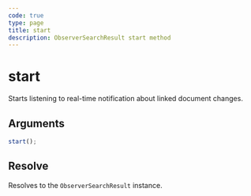 ```yaml
---
code: true
type: page
title: start
description: ObserverSearchResult start method
---
```


# start

Starts listening to real-time notification about linked document changes.

## Arguments

```js
start();
```

## Resolve

Resolves to the `ObserverSearchResult` instance.

